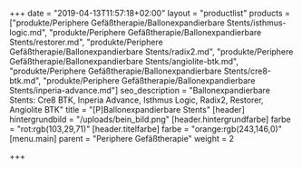 +++
date = "2019-04-13T11:57:18+02:00"
layout = "productlist"
products = ["produkte/Periphere Gefäßtherapie/Ballonexpandierbare Stents/isthmus-logic.md", "produkte/Periphere Gefäßtherapie/Ballonexpandierbare Stents/restorer.md", "produkte/Periphere Gefäßtherapie/Ballonexpandierbare Stents/radix2.md", "produkte/Periphere Gefäßtherapie/Ballonexpandierbare Stents/angiolite-btk.md", "produkte/Periphere Gefäßtherapie/Ballonexpandierbare Stents/cre8-btk.md", "produkte/Periphere Gefäßtherapie/Ballonexpandierbare Stents/inperia-advance.md"]
seo_description = "Ballonexpandierbare Stents: Cre8 BTK, Inperia Advance, Isthmus Logic, Radix2, Restorer, Angiolite BTK"
title = "[P]Ballonexpandierbare Stents"
[header]
hintergrundbild = "/uploads/bein_bild.png"
[header.hintergrundfarbe]
farbe = "rot:rgb(103,29,71)"
[header.titelfarbe]
farbe = "orange:rgb(243,146,0)"
[menu.main]
parent = "Periphere Gefäßtherapie"
weight = 2

+++
